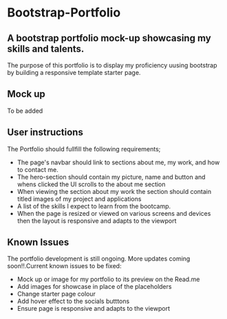 # Bootstrap-Portfolio
## A bootstrap portfolio mock-up showcasing my skills and talents.
The purpose of this portfolio is to display my proficiency uusing bootstrap by building a responsive template starter page.

## Mock up
To be added
## User instructions
The Portfolio should fullfill the following requirements;

* The page's navbar should link to sections about me, my work, and how to contact me.
* The hero-section should contain my picture, name and button and whens clicked  the UI scrolls to the about me section
* When viewing the section about my work the section should contain titled images of my project and applications
* A list of the skills I expect to learn from the bootcamp.
* When the page is resized or viewed on various screens and devices then the layout is responsive and adapts to the viewport
## Known Issues

The portfolio development is still ongoing. More updates coming soon!!.Current known issues to be fixed:

* Mock up or image for my portfolio to its preview on the Read.me
* Add images for showcase in place of the placeholders
* Change starter page colour
* Add hover effect to the socials butttons
* Ensure page is responsive and adapts to the viewport